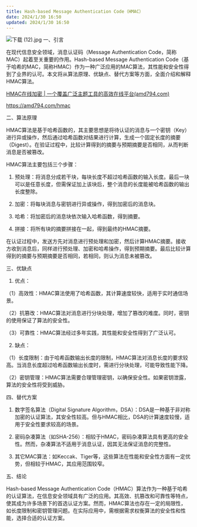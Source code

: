 ```yaml
---
title: Hash-based Message Authentication Code（HMAC）
date: 2024/1/30 16:50
updated: 2024/1/30 16:50
---
```




![下载 (12).jpg](https://p9-juejin.byteimg.com/tos-cn-i-k3u1fbpfcp/866c58b766bb49a4b0f60ffe0dd498c7~tplv-k3u1fbpfcp-jj-mark:0:0:0:0:q75.image#?w=1024&h=768&s=178183&e=jpg&b=c9bda7)
一、引言

在现代信息安全领域，消息认证码（Message Authentication Code，简称MAC）起着至关重要的作用。Hash-based Message Authentication Code（基于哈希的MAC，简称HMAC）作为一种广泛应用的MAC算法，其性能和安全性得到了业界的认可。本文将从算法原理、优缺点、替代方案等方面，全面介绍和解释HMAC算法。

[HMAC在线加密 | 一个覆盖广泛主题工具的高效在线平台(amd794.com)](https://amd794.com/hmac)

https://amd794.com/hmac

二、算法原理

HMAC算法是基于哈希函数的，其主要思想是将待认证的消息与一个密钥（Key）进行异或操作，然后通过哈希函数对结果进行计算，生成一个固定长度的摘要（Digest）。在验证过程中，比较计算得到的摘要与预期摘要是否相同，从而判断消息是否被篡改。

HMAC算法主要包括三个步骤：

1. 预处理：将消息分成若干块，每块长度不超过哈希函数的输入长度。最后一块可以是任意长度，但需保证加上该块后，整个消息的长度能被哈希函数的输出长度整除。

2. 加密：将每块消息与密钥进行异或操作，得到加密后的消息块。

3. 哈希：将加密后的消息块依次输入哈希函数，得到摘要。

4. 拼接：将所有块的摘要拼接在一起，得到最终的HMAC摘要。

在认证过程中，发送方先对消息进行预处理和加密，然后计算HMAC摘要。接收方收到消息后，同样进行预处理、加密和哈希操作，得到预期摘要。最后比较计算得到的摘要与预期摘要是否相同，若相同，则认为消息未被篡改。

三、优缺点

1. 优点：

（1）高效性：HMAC算法使用了哈希函数，其计算速度较快，适用于实时通信场景。

（2）抗篡改：HMAC算法对消息进行分块处理，增加了篡改的难度。同时，密钥的使用保证了算法的安全性。

（3）可靠性：HMAC算法经过多年实践，其性能和安全性得到了广泛认可。

2. 缺点：

（1）长度限制：由于哈希函数输出长度的限制，HMAC算法对消息长度的要求较高。当消息长度超过哈希函数输出长度时，需进行分块处理，可能导致性能下降。

（2）密钥管理：HMAC算法需要合理管理密钥，以确保安全性。如果密钥泄露，算法的安全性将受到威胁。

四、替代方案

1. 数字签名算法（Digital Signature Algorithm，DSA）：DSA是一种基于非对称加密的认证算法，其安全性较高。但与HMAC相比，DSA的计算速度较慢，适用于安全性要求较高的场景。

2. 密码杂凑算法（如SHA-256）：相较于HMAC，密码杂凑算法具有更高的安全性。然而，杂凑算法不适用于消息认证，因其无法保证消息的完整性。

3. 其它MAC算法：如Keccak、Tiger等，这些算法在性能和安全性方面有一定优势，但相较于HMAC，其应用范围较窄。

五、结论

Hash-based Message Authentication Code（HMAC）算法作为一种基于哈希的认证算法，在信息安全领域具有广泛的应用。其高效、抗篡改和可靠性等特点，使其成为许多场景下的首选认证方案。然而，HMAC算法也存在一定的局限性，如长度限制和密钥管理问题。在实际应用中，需根据需求权衡算法的安全性和性能，选择合适的认证方案。
